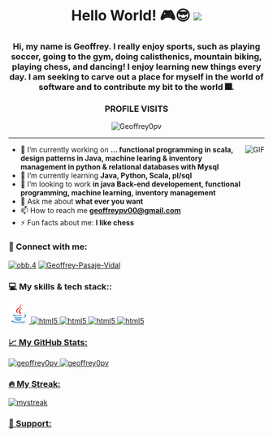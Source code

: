 <h1 align="center"> Hello World! 🎮😎 <img src="https://images.emojiterra.com/google/noto-emoji/unicode-15/animated/1f44d.gif" width="40px"></h1>
<h3 align="center">Hi, my name is Geoffrey. I really enjoy sports, such as playing soccer, going to the gym, doing calisthenics, mountain biking, playing chess, and dancing! I enjoy learning new things every day. I am seeking to carve out a place for myself in the world of software and to contribute my bit to the world 🎆.
</h3>

<h3 align="center">PROFILE VISITS</h3>
<p align="center"> <img src="https://profile-counter.glitch.me/{geoffrey0pv}/count.svg" alt="Geoffrey0pv" /> </p>

_________________

<img align="right" height="305px" alt="GIF" src="https://i.pinimg.com/originals/81/17/8b/81178b47a8598f0c81c4799f2cdd4057.gif" />

- 🔭 I’m currently working on **... functional programming in scala, design patterns in Java, machine learing & inventory management in python & relational databases with Mysql**
- 🌱 I’m currently learning **Java, Python, Scala, pl/sql**
- 👯 I’m looking to work **in java Back-end developement, functional programming, machine learning, inventory management**
- 💬 Ask me about **what ever you want**
- 📫 How to reach me **geoffreypv00@gmail.com**
- ⚡ Fun facts about me: **I like chess**

<h3 align="left">📨 Connect with me:</h3>
<p align="left">
<a href="https://www.instagram.com/geoffrey0pv/" target="blank"><img align="center" src="https://raw.githubusercontent.com/rahuldkjain/github-profile-readme-generator/master/src/images/icons/Social/instagram.svg" alt="obb.4" height="30" width="40" /></a>
<a href="https://www.linkedin.com/in/geoffrey-pasaje-vidal-585108267/" target="blank"><img align="center" src="https://raw.githubusercontent.com/rahuldkjain/github-profile-readme-generator/master/src/images/icons/Social/linked-in-alt.svg" alt="Geoffrey-Pasaje-Vidal" height="30" width="40" /></a>
</p>

<h3 align="left">💻 My skills & tech stack::</h3>

<p align="left"> <a href="https://www.java.com" target="_blank"> <img src="https://raw.githubusercontent.com/devicons/devicon/master/icons/java/java-original.svg" alt="java" width="40" height="40"/> </a> <a href="https://www.python.org/" target="_blank"> <img src="https://cdn.jsdelivr.net/gh/devicons/devicon@latest/icons/python/python-original.svg" alt="html5" width="40" height="40"/> </a> <a href="https://www.scala-lang.org/" target="_blank"> <img src="https://cdn.jsdelivr.net/gh/devicons/devicon@latest/icons/scala/scala-original.svg" alt="html5" width="50" height="50"/> </a> <a href="https://www.mysql.com/" target="_blank"> <img src="https://cdn.jsdelivr.net/gh/devicons/devicon@latest/icons/mysql/mysql-original-wordmark.svg" alt="html5" width="50" height="50"/>  </a> <a href="https://www.oracle.com/co/database/technologies/appdev/plsql.html#:~:text=PL%2FSQL%20es%20un%20lenguaje,de%20la%20base%20de%20datos." target="_blank"> <img src="https://cdn.jsdelivr.net/gh/devicons/devicon@latest/icons/sqldeveloper/sqldeveloper-original.svg" alt="html5" width="50" height="50"/>  </p>


<h3 align="left">📈 My GitHub Stats:</h3>

<img   src="https://github-readme-stats.vercel.app/api?username=geoffrey0pv&show_icons=true&theme=radical" alt="geoffrey0pv" width="50%">
<img  src="https://github-readme-stats.vercel.app/api/top-langs?username=geoffrey0pv&show_icons=true&theme=react&include_all_commits=true&locale=en&layout=compact" alt="geoffrey0pv" width="37%">

<h3 >🔥 My Streak: </h3>

<img align="center" src="https://github-readme-streak-stats.herokuapp.com/?user=geoffrey0pv&theme=tokyonight" alt="mystreak"/>


<h3 align="left">🤍 Support:</h3>




